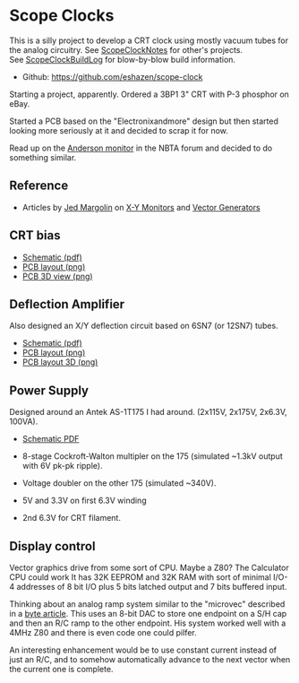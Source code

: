 # Scope Clocks

This is a silly project to develop a CRT clock using mostly vacuum tubes for the analog circuitry.  See [ScopeClockNotes](ScopeClockNotes.md) for other's projects.  
See [ScopeClockBuildLog](ScopeClockBuildLog.md) for blow-by-blow build information.

* Github: https://github.com/eshazen/scope-clock

Starting a project, apparently.  Ordered a 3BP1 3" CRT with P-3 phosphor on eBay.

Started a PCB based on the "Electronixandmore" design but then started looking more seriously at it and decided to scrap it for now.

Read up on the [Anderson monitor](http://www.taswegian.com/NBTV/forum/viewforum.php?f=17) in the NBTA forum and decided to do something similar.

## Reference

* Articles by [Jed Margolin](https://www.jmargolin.com/) on  [X-Y Monitors](https://www.jmargolin.com/xy/xymon.htm) and [Vector Generators](https://www.jmargolin.com/vgens/vgens.htm)

## CRT bias

* [Schematic (pdf)](https://github.com/eshazen/scope-clock/blob/main/hardware/anderson_crt/anderson_crt.pdf)
* [PCB layout (png)](https://github.com/eshazen/scope-clock/blob/main/hardware/anderson_crt/anderson_crt.pcb_layout.png)
* [PCB 3D view (png)](https://github.com/eshazen/scope-clock/blob/main/hardware/anderson_crt/anderson_crt.pcb_3D.png)

## Deflection Amplifier

Also designed an X/Y deflection circuit based on 6SN7 (or 12SN7) tubes.

* [Schematic (pdf)](https://github.com/eshazen/scope-clock/blob/main/hardware/deflection_amp/deflection_amp.pdf)
* [PCB layout (png)](https://github.com/eshazen/scope-clock/blob/main/hardware/deflection_amp/deflection_amp_pcb.png)
* [PCB layout 3D (png)](https://github.com/eshazen/scope-clock/blob/main/hardware/deflection_amp/deflection_amp_pcb_3D.png)

## Power Supply

Designed around an Antek AS-1T175 I had around.  (2x115V, 2x175V, 2x6.3V, 100VA).

* [Schematic PDF](https://github.com/eshazen/scope-clock/blob/main/hardware/psu/psu.pdf)

* 8-stage Cockroft-Walton multipler on the 175 (simulated ~1.3kV output with 6V pk-pk ripple).
* Voltage doubler on the other 175 (simulated ~340V).
* 5V and 3.3V on first 6.3V winding
* 2nd 6.3V for CRT filament.

## Display control

Vector graphics drive from some sort of CPU.  Maybe a Z80?  The
Calculator CPU could work It has 32K EEPROM and 32K RAM with sort of
minimal I/O- 4 addresses of 8 bit I/O plus 5 bits latched output and 7 bits buffered input.

Thinking about an analog ramp system similar to the "microvec" described in a [byte article](https://github.com/eshazen/scope-clock/blob/main/Data/byte_microvec.pdf).  This uses an 8-bit DAC to store one endpoint on a S/H cap and then an R/C ramp to the other endpoint.  His system worked well with a 4MHz Z80 and there is even code one could pilfer.

An interesting enhancement would be to use constant current instead of just an R/C, and to somehow automatically advance to the next vector when the current one is complete.
